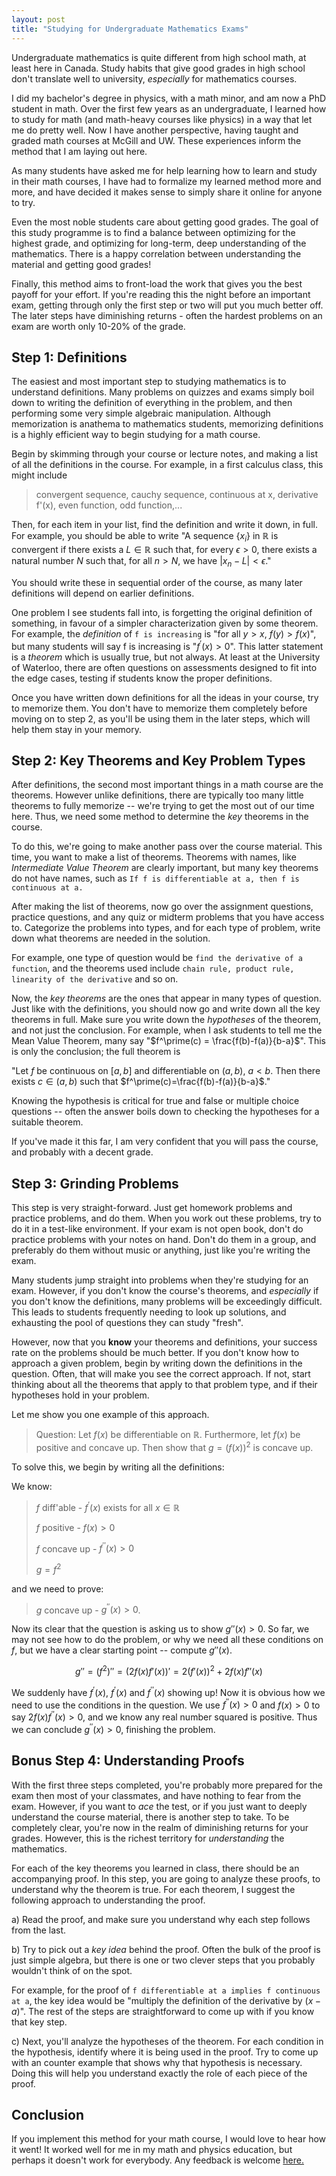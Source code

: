 ```yaml
---
layout: post
title: "Studying for Undergraduate Mathematics Exams"
---
```


Undergraduate mathematics is quite different from high school math, at least here
in Canada. Study habits that give good grades in high school don't translate
well to university, *especially* for mathematics courses.

I did my bachelor's degree in physics, with a math minor, and am now a PhD
student in math. Over the first few years as an undergraduate, I learned how
to study for math (and math-heavy courses like physics) in a way that let me do
pretty well. Now I have another perspective, having taught and graded math
courses at McGill and UW. These experiences inform the method that I am laying
out here.

As many students have asked me for help learning how to learn and study in their
math courses, I have had to formalize my learned method more and more, and have
decided it makes sense to simply share it online for anyone to try.

Even the most noble students care about getting good grades. The goal of this
study programme is to find a balance between optimizing for the
highest grade, and optimizing for long-term, deep understanding of the
mathematics. There is a happy correlation between understanding the material and
getting good grades!

Finally, this method aims to front-load the work that gives you the best payoff
for your effort. If you're reading this the night before an important exam,
getting through only the first step or two will put you much better off. The
later steps have diminishing returns - often the hardest problems on an exam are
worth only 10-20% of the grade.


Step 1: Definitions
------------------------

The easiest and most important step to studying mathematics is to understand
definitions. Many problems on quizzes and exams simply boil down to writing the
definition of everything in the problem, and then performing some very simple
algebraic manipulation. Although memorization is anathema to mathematics students,
memorizing definitions is a highly efficient way to begin studying for a math course.

Begin by skimming through your course or lecture notes, and making a list of all
the definitions in the course. For example, in a first calculus class, this
might include
> convergent sequence, cauchy sequence, continuous at x, derivative
> f'(x), even function, odd function,...

Then, for each item in your list, find the definition and write it down, in
full. For example, you should be able to write "A sequence $\{x_i\}$ in
$\mathbb{R}$ is convergent if there exists a $L\in\mathbb{R}$ such that, for
every $\epsilon>0$, there exists a natural number $N$ such that, for all $n>N$,
we have $|x_n -L| < \epsilon$."

You should write these in sequential order of the course, as many later
definitions will depend on earlier definitions.

One problem I see students fall into, is forgetting the original definition of
something, in favour of a simpler characterization given by some theorem. For
example, the *definition* of `f is increasing` is "for all
$y>x$, $f(y)>f(x)$", but many students will say f is increasing is "$f^\prime(x)>0$".
This latter statement is a *theorem* which is usually true, but not always.
At least at the University of Waterloo, there are often questions on assessments
designed to fit into the edge cases, testing if students know the proper
definitions.

Once you have written down definitions for all the ideas in your course, try to
memorize them. You don't have to memorize them completely before moving on to
step 2, as you'll be using them in the later steps, which will help them stay in
your memory.

Step 2: Key Theorems and Key Problem Types
-------------------------

After definitions, the second most important things in a math course are the
theorems. However unlike definitions, there are typically too many little
theorems to fully memorize -- we're trying to get the most out of our time here.
Thus, we need some method to determine the *key* theorems in the course.

To do this, we're going to make another pass over the course material. This
time, you want to make a list of theorems. Theorems with names, like
*Intermediate Value Theorem* are clearly important, but many key theorems do not
have names, such as `If f is differentiable at a, then f is continuous at
a.`

After making the list of theorems, now go over the assignment questions,
practice questions, and any quiz or midterm problems that you have access to.
Categorize the problems into types, and for each type of problem, write down
what theorems are needed in the solution.

For example, one type of question would be `find the derivative of a function`,
and the theorems used include `chain rule, product rule, linearity of the
derivative` and so on.

Now, the *key theorems* are the ones that appear in many types of question. Just
like with the definitions, you should now go and write down all the key theorems
in full. Make sure you write down the *hypotheses* of the theorem, and not just
the conclusion. For example, when I ask students to tell me the Mean Value
Theorem, many say "$f^\prime(c) = \frac{f(b)-f(a)}{b-a}$". This is only the conclusion;
the full theorem is

"Let $f$ be continuous on $[a,b]$ and differentiable on
$(a,b)$, $a<b$. Then there exists $c\in(a,b)$ such that $f^\prime(c)=\frac{f(b)-f(a)}{b-a}$."

Knowing the hypothesis is critical for true and false or multiple choice
questions -- often the answer boils down to checking the hypotheses for a
suitable theorem.

If you've made it this far, I am very confident that you will pass the course,
and probably with a decent grade.

Step 3: Grinding Problems
-----------------------------

This step is very straight-forward. Just get homework problems and practice
problems, and do them. When you work out these problems, try to do it in a
test-like environment. If your exam is not open book, don't do practice problems
with your notes on hand. Don't do them in a group, and preferably do them
without music or anything, just like you're writing the exam.

Many students jump straight into problems when they're studying for an exam.
However, if you don't know the course's theorems, and *especially* if you don't
know the definitions, many problems will be exceedingly difficult. This leads to
students frequently needing to look up solutions, and exhausting the pool of
questions they can study "fresh".

However, now that you **know** your theorems and definitions, your success rate
on the problems should be much better. If you don't know how to approach a given
problem, begin by writing down the definitions in the question. Often, that will
make you see the correct approach. If not, start thinking about all the theorems
that apply to that problem type, and if their hypotheses hold in your problem.

Let me show you one example of this approach.

>Question: Let $f(x)$ be differentiable on $\mathbb{R}$. Furthermore, let $f(x)$
>be positive and concave up. Then show that $g=(f(x))^2$ is concave up.

To solve this, we begin by writing all the definitions:

We know:

>$f$ diff'able - $f^{\prime}(x)$ exists for all $x\in\mathbb{R}$
>
>$f$ positive - $f(x) > 0$
>
>$f$ concave up - $f^{\prime\prime}(x) > 0$
>
>$g = f^2$

and we need to prove:

>$g$ concave up - $g^{\prime\prime}(x) >0$.

Now its clear that the question is asking us to show $g''(x) >0$. So far, we may
not see how to do the problem, or why we need all these conditions on $f$, but
we have a clear starting point -- compute $g''(x)$.

$$g'' = (f^2)'' = (2f(x)f'(x))' = 2(f'(x))^2 + 2f(x)f''(x)$$

We suddenly have $f^\prime(x)$, $f^\prime(x)$ and $f^{\prime\prime}(x)$ showing up! Now it is obvious
how we need to use the conditions in the question. We use $f^{\prime\prime}(x)>0$ and
$f(x)>0$ to say $2f(x)f^{\prime\prime}(x)>0$, and we know any real number squared is
positive. Thus we can conclude $g^{\prime\prime}(x) >0$, finishing the problem.

Bonus Step 4: Understanding Proofs
----------------------------------------

With the first three steps completed, you're probably more prepared for the exam
then most of your classmates, and have nothing to fear from the exam. However,
if you want to *ace* the test, or if you just want to deeply understand the
    course material, there is another step to take. To be completely clear,
    you're now in the realm of diminishing returns for your grades.
    However, this is the richest territory for *understanding* the
mathematics.

For each of the key theorems you learned in class, there should be an
accompanying proof. In this step, you are going to analyze these proofs, to
understand why the theorem is true. For each theorem, I suggest the following
approach to understanding the proof.

a) Read the proof, and make sure you understand why each step follows from the
last.

b) Try to pick out a *key idea* behind the proof. Often the bulk of the proof is
just simple algebra, but there is one or two clever steps that you probably
wouldn't think of on the spot.

For example, for the proof of `f differentiable at a implies f continuous at a`,
the key idea would be "multiply the definition of the derivative by $(x-a)$".
The rest of the steps are straightforward to come up with if you know that key step.

c) Next, you'll analyze the hypotheses of the theorem. For each condition in the
hypothesis, identify where it is being used in the proof. Try to come up with an
counter example that shows why that hypothesis is necessary. Doing this will
help you understand exactly the role of each piece of the proof.


Conclusion
----------------

If you implement this method for your math course, I would love to hear how it
went! It worked well for me in my math and physics education, but perhaps it
doesn't work for everybody. Any feedback is welcome [here.](https://kaleb.ruscitti.ca/contact)

